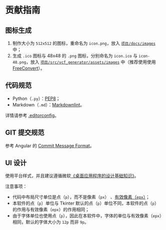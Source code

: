 # 贡献指南

## 图标生成

1. 制作大小为 `512x512` 的图标，重命名为 `icon.png`，放入 [`项目/docs/images`](/docs/images) 中；
2. 生成 `.ico` 图标与 48x48 的 `.png` 图标，分别命名为 `icon.ico` 与 `icon-48.png`，放入 [`项目/src/vcf_generator/assets/images`](/src/vcf_generator/assets/images) 中（推荐使用使用 [FreeConvert](https://www.freeconvert.com/zh/ico-converter)）。

## 代码规范

- Python（`.py`）：[PEP8](https://www.python.org/dev/peps/pep-0008/)；
- Markdown（`.md`）：[Markdownlint](https://github.com/DavidAnson/markdownlint)。

详情请参考 [.editorconfig](./.editorconfig)。

## GIT 提交规范

参考 Angular 的 [Commit Message Format](https://github.com/angular/angular/blob/main/CONTRIBUTING.md#-commit-message-format)。

## UI 设计

使用平台样式，并且建议遵循微软[《桌面应用程序的设计基础知识》](https://learn.microsoft.com/zh-cn/windows/win32/uxguide/designprinciples)。

注意事项：

- 代码中布局尺寸单位是点（`p`），而不是像素（`px`） 、[有效像素（`epx`）](https://learn.microsoft.com/zh-cn/windows/apps/design/layout/screen-sizes-and-breakpoints-for-responsive-design#effective-pixels-and-scale-factor)；
- 本软件的点（`p`）单位与 Tkinter 默认的点（`p`）单位不同，本软件的点（`p`）的作用与有效像素（`epx`）的作用相同；
- 由于字体单位也使用点（`p`），因此在本软件中，字体的单位与有效像素（`epx`）相同，默认的字体大小为 `12p` 而非 `9p`。
